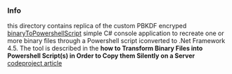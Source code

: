 ### Info 

this directory contains replica of the custom PBKDF encryped [binaryToPowershellScript](https://github.com/fededim/BinaryToPowershellScript) simple C# console application to recreate one or more binary files through a Powershell script iconverted to .Net Framework 4.5. The tool is described in the __how to Transform Binary Files into Powershell Script(s) in Order to Copy them Silently on a Server__ [codeproject article](https://www.codeproject.com/Articles/5369565/How-to-Transform-Binary-Files-into-Powershell-Scri)

